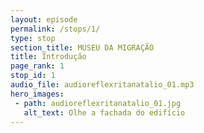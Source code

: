 ```yaml
---
layout: episode
permalink: /stops/1/
type: stop
section_title: MUSEU DA MIGRAÇÃO
title: Introdução
page_rank: 1
stop_id: 1
audio_file: audioreflexritanatalio_01.mp3
hero_images:
 - path: audioreflexritanatalio_01.jpg
   alt_text: Olhe a fachada do edifício
---
```

